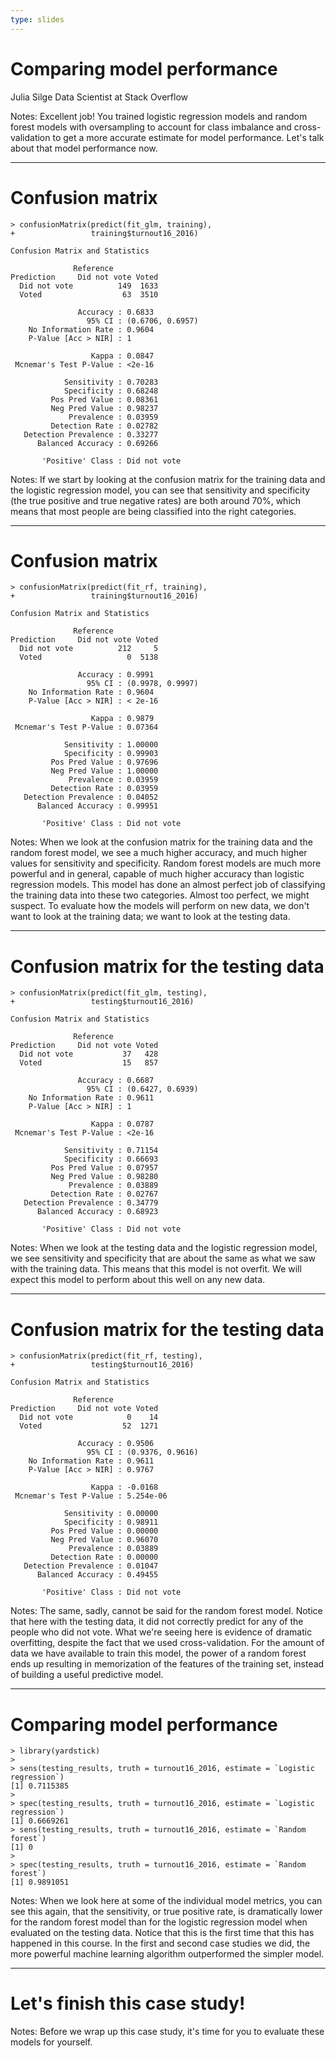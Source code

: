```yaml
---
type: slides
---
```


# Comparing model performance

Julia Silge
Data Scientist at Stack Overflow

Notes: Excellent job! You trained logistic regression models and random forest models with oversampling to account for class imbalance and cross-validation to get a more accurate estimate for model performance. Let's talk about that model performance now.

---

# Confusion matrix

```out
> confusionMatrix(predict(fit_glm, training),
+                 training$turnout16_2016)

Confusion Matrix and Statistics

              Reference
Prediction     Did not vote Voted
  Did not vote          149  1633
  Voted                  63  3510
                                          
               Accuracy : 0.6833          
                 95% CI : (0.6706, 0.6957)
    No Information Rate : 0.9604          
    P-Value [Acc > NIR] : 1               
                                          
                  Kappa : 0.0847          
 Mcnemar's Test P-Value : <2e-16          
                                          
            Sensitivity : 0.70283         
            Specificity : 0.68248         
         Pos Pred Value : 0.08361         
         Neg Pred Value : 0.98237         
             Prevalence : 0.03959         
         Detection Rate : 0.02782         
   Detection Prevalence : 0.33277         
      Balanced Accuracy : 0.69266         
                                          
       'Positive' Class : Did not vote    
```

Notes: If we start by looking at the confusion matrix for the training data and the logistic regression model, you can see that sensitivity and specificity (the true positive and true negative rates) are both around 70%, which means that most people are being classified into the right categories.


---

# Confusion matrix

```out
> confusionMatrix(predict(fit_rf, training),
+                 training$turnout16_2016)

Confusion Matrix and Statistics

              Reference
Prediction     Did not vote Voted
  Did not vote          212     5
  Voted                   0  5138
                                          
               Accuracy : 0.9991          
                 95% CI : (0.9978, 0.9997)
    No Information Rate : 0.9604          
    P-Value [Acc > NIR] : < 2e-16         
                                          
                  Kappa : 0.9879          
 Mcnemar's Test P-Value : 0.07364         
                                          
            Sensitivity : 1.00000         
            Specificity : 0.99903         
         Pos Pred Value : 0.97696         
         Neg Pred Value : 1.00000         
             Prevalence : 0.03959         
         Detection Rate : 0.03959         
   Detection Prevalence : 0.04052         
      Balanced Accuracy : 0.99951         
                                          
       'Positive' Class : Did not vote    
```

Notes: When we look at the confusion matrix for the training data and the random forest model, we see a much higher accuracy, and much higher values for sensitivity and specificity. Random forest models are much more powerful and in general, capable of much higher accuracy than logistic regression models. This model has done an almost perfect job of classifying the training data into these two categories. Almost too perfect, we might suspect. To evaluate how the models will perform on new data, we don't want to look at the training data; we want to look at the testing data.

---

# Confusion matrix for the testing data

```out
> confusionMatrix(predict(fit_glm, testing),
+                 testing$turnout16_2016)

Confusion Matrix and Statistics

              Reference
Prediction     Did not vote Voted
  Did not vote           37   428
  Voted                  15   857
                                          
               Accuracy : 0.6687          
                 95% CI : (0.6427, 0.6939)
    No Information Rate : 0.9611          
    P-Value [Acc > NIR] : 1               
                                          
                  Kappa : 0.0787          
 Mcnemar's Test P-Value : <2e-16          
                                          
            Sensitivity : 0.71154         
            Specificity : 0.66693         
         Pos Pred Value : 0.07957         
         Neg Pred Value : 0.98280         
             Prevalence : 0.03889         
         Detection Rate : 0.02767         
   Detection Prevalence : 0.34779         
      Balanced Accuracy : 0.68923         
                                          
       'Positive' Class : Did not vote   
```

Notes: When we look at the testing data and the logistic regression model, we see sensitivity and specificity that are about the same as what we saw with the training data. This means that this model is not overfit. We will expect this model to perform about this well on any new data.


---

# Confusion matrix for the testing data


```out
> confusionMatrix(predict(fit_rf, testing),
+                 testing$turnout16_2016)

Confusion Matrix and Statistics

              Reference
Prediction     Did not vote Voted
  Did not vote            0    14
  Voted                  52  1271
                                          
               Accuracy : 0.9506          
                 95% CI : (0.9376, 0.9616)
    No Information Rate : 0.9611          
    P-Value [Acc > NIR] : 0.9767          
                                          
                  Kappa : -0.0168         
 Mcnemar's Test P-Value : 5.254e-06       
                                          
            Sensitivity : 0.00000         
            Specificity : 0.98911         
         Pos Pred Value : 0.00000         
         Neg Pred Value : 0.96070         
             Prevalence : 0.03889         
         Detection Rate : 0.00000         
   Detection Prevalence : 0.01047         
      Balanced Accuracy : 0.49455         
                                          
       'Positive' Class : Did not vote   
```

Notes: The same, sadly, cannot be said for the random forest model. Notice that here with the testing data, it did not correctly predict for any of the people who did not vote. What we're seeing here is evidence of dramatic overfitting, despite the fact that we used cross-validation. For the amount of data we have available to train this model, the power of a random forest ends up resulting in memorization of the features of the training set, instead of building a useful predictive model.


---

# Comparing model performance

```out
> library(yardstick)
> 
> sens(testing_results, truth = turnout16_2016, estimate = `Logistic regression`)
[1] 0.7115385
>
> spec(testing_results, truth = turnout16_2016, estimate = `Logistic regression`)
[1] 0.6669261
> sens(testing_results, truth = turnout16_2016, estimate = `Random forest`)
[1] 0
>
> spec(testing_results, truth = turnout16_2016, estimate = `Random forest`)
[1] 0.9891051
```

Notes: When we look here at some of the individual model metrics, you can see this again, that the sensitivity, or true positive rate, is dramatically lower for the random forest model than for the logistic regression model when evaluated on the testing data. Notice that this is the first time that this has happened in this course. In the first and second case studies we did, the more powerful machine learning algorithm outperformed the simpler model.

---

# Let's finish this case study!

Notes: Before we wrap up this case study, it's time for you to evaluate these models for yourself.
